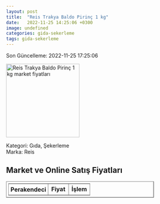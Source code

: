 ```yaml
---
layout: post
title:  "Reis Trakya Baldo Pirinç 1 kg"
date:   2022-11-25 14:25:06 +0300
image: undefined
categories: gida-sekerleme
tags: gida-sekerleme
---
```


Son Güncelleme: 2022-11-25 17:25:06

<img src="undefined" width="200" alt="Reis Trakya Baldo Pirinç 1 kg market fiyatları" />

Kategori: Gıda, Şekerleme
<br />
Marka: Reis

<h2>Market ve Online Satış Fiyatları</h2>

<table border="1" style="padding: 5px;width:80%;">
  <tr>
    <td style="padding: 5px;"><strong>Perakendeci</strong></td>
    <td><strong>Fiyat</strong></td>
    <td><strong>İşlem</strong></td>
  </tr>
  
</table>
